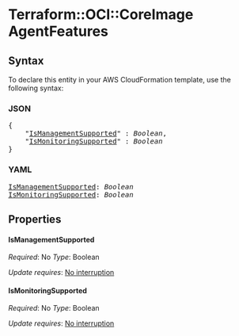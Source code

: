 # Terraform::OCI::CoreImage AgentFeatures

## Syntax

To declare this entity in your AWS CloudFormation template, use the following syntax:

### JSON

<pre>
{
    "<a href="#ismanagementsupported" title="IsManagementSupported">IsManagementSupported</a>" : <i>Boolean</i>,
    "<a href="#ismonitoringsupported" title="IsMonitoringSupported">IsMonitoringSupported</a>" : <i>Boolean</i>
}
</pre>

### YAML

<pre>
<a href="#ismanagementsupported" title="IsManagementSupported">IsManagementSupported</a>: <i>Boolean</i>
<a href="#ismonitoringsupported" title="IsMonitoringSupported">IsMonitoringSupported</a>: <i>Boolean</i>
</pre>

## Properties

#### IsManagementSupported

_Required_: No
_Type_: Boolean

_Update requires_: [No interruption](https://docs.aws.amazon.com/AWSCloudFormation/latest/UserGuide/using-cfn-updating-stacks-update-behaviors.html#update-no-interrupt)

#### IsMonitoringSupported

_Required_: No
_Type_: Boolean

_Update requires_: [No interruption](https://docs.aws.amazon.com/AWSCloudFormation/latest/UserGuide/using-cfn-updating-stacks-update-behaviors.html#update-no-interrupt)

